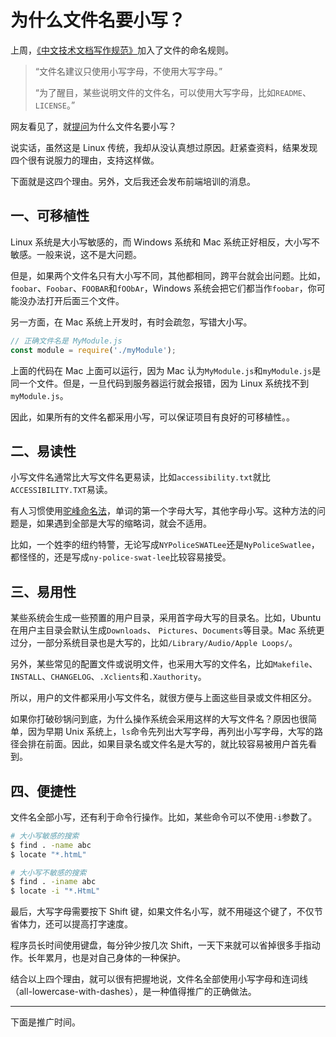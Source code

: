 # 为什么文件名要小写？

上周，[《中文技术文档写作规范》](https://github.com/ruanyf/document-style-guide)加入了文件的命名规则。

> “文件名建议只使用小写字母，不使用大写字母。”
>
> “为了醒目，某些说明文件的文件名，可以使用大写字母，比如`README`、`LICENSE`。”

网友看见了，就[提问](https://github.com/ruanyf/document-style-guide/commit/22db946f22cdce12cde4e264344e8223abfafcd5#commitcomment-20691431)为什么文件名要小写？ 

说实话，虽然这是 Linux 传统，我却从没认真想过原因。赶紧查资料，结果发现四个很有说服力的理由，支持这样做。

下面就是这四个理由。另外，文后我还会发布前端培训的消息。

## 一、可移植性

Linux 系统是大小写敏感的，而 Windows 系统和 Mac 系统正好相反，大小写不敏感。一般来说，这不是大问题。

但是，如果两个文件名只有大小写不同，其他都相同，跨平台就会出问题。比如，`foobar`、`Foobar`、`FOOBAR`和`fOObAr`，Windows 系统会把它们都当作`foobar`，你可能没办法打开后面三个文件。

另一方面，在 Mac 系统上开发时，有时会疏忽，写错大小写。

```javascript
// 正确文件名是 MyModule.js
const module = require('./myModule');
```

上面的代码在 Mac 上面可以运行，因为 Mac 认为`MyModule.js`和`myModule.js`是同一个文件。但是，一旦代码到服务器运行就会报错，因为 Linux 系统找不到`myModule.js`。

因此，如果所有的文件名都采用小写，可以保证项目有良好的可移植性。。

## 二、易读性

小写文件名通常比大写文件名更易读，比如`accessibility.txt`就比`ACCESSIBILITY.TXT`易读。

有人习惯使用[驼峰命名法](http://www.ruanyifeng.com/blog/2007/06/camelcase.html)，单词的第一个字母大写，其他字母小写。这种方法的问题是，如果遇到全部是大写的缩略词，就会不适用。

比如，一个姓李的纽约特警，无论写成`NYPoliceSWATLee`还是`NyPoliceSwatlee`，都怪怪的，还是写成`ny-police-swat-lee`比较容易接受。

## 三、易用性

某些系统会生成一些预置的用户目录，采用首字母大写的目录名。比如，Ubuntu 在用户主目录会默认生成`Downloads`、 `Pictures`、`Documents`等目录。Mac 系统更过分，一部分系统目录也是大写的，比如`/Library/Audio/Apple Loops/`。

另外，某些常见的配置文件或说明文件，也采用大写的文件名，比如`Makefile`、`INSTALL`、`CHANGELOG`、`.Xclients`和`.Xauthority`。

所以，用户的文件都采用小写文件名，就很方便与上面这些目录或文件相区分。

如果你打破砂锅问到底，为什么操作系统会采用这样的大写文件名？原因也很简单，因为早期 Unix 系统上，`ls`命令先列出大写字母，再列出小写字母，大写的路径会排在前面。因此，如果目录名或文件名是大写的，就比较容易被用户首先看到。

## 四、便捷性

文件名全部小写，还有利于命令行操作。比如，某些命令可以不使用`-i`参数了。

```bash
# 大小写敏感的搜索
$ find . -name abc
$ locate "*.htmL"

# 大小写不敏感的搜索
$ find . -iname abc
$ locate -i "*.HtmL"
```

最后，大写字母需要按下 Shift 键，如果文件名小写，就不用碰这个键了，不仅节省体力，还可以提高打字速度。

程序员长时间使用键盘，每分钟少按几次 Shift，一天下来就可以省掉很多手指动作。长年累月，也是对自己身体的一种保护。

结合以上四个理由，就可以很有把握地说，文件名全部使用小写字母和连词线（all-lowercase-with-dashes），是一种值得推广的正确做法。

---

下面是推广时间。